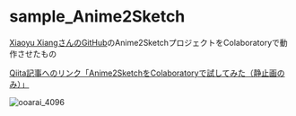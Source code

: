 
# sample_Anime2Sketch

[Xiaoyu XiangさんのGitHub](https://github.com/Mukosame/Anime2Sketch)のAnime2SketchプロジェクトをColaboratoryで動作させたもの

[Qiita記事へのリンク「Anime2SketchをColaboratoryで試してみた（静止画のみ）」](https://qiita.com/AkiSugi/items/efc956737c79954e9d98)

![ooarai_4096](https://user-images.githubusercontent.com/34483295/118675046-424c3480-b835-11eb-9d3a-699909809949.png)
